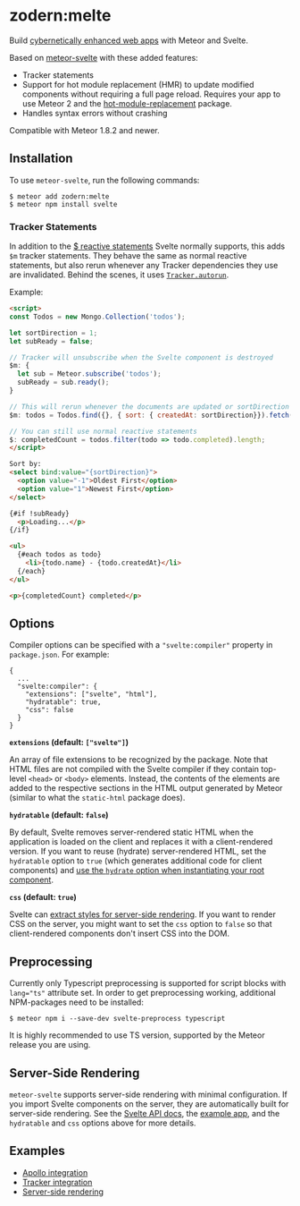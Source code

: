# zodern:melte

Build [cybernetically enhanced web apps](https://svelte.dev) with Meteor and Svelte.

Based on [meteor-svelte](https://github.com/meteor-svelte/meteor-svelte/pull/30) with these added features:

- Tracker statements
- Support for hot module replacement (HMR) to update modified components without requiring a full page reload. Requires your app to use Meteor 2 and the [hot-module-replacement](https://docs.meteor.com/packages/hot-module-replacement.html) package.
- Handles syntax errors without crashing

Compatible with Meteor 1.8.2 and newer.

## Installation

To use `meteor-svelte`, run the following commands:

```
$ meteor add zodern:melte
$ meteor npm install svelte
```

### Tracker Statements

In addition to the [$ reactive statements](https://svelte.dev/docs#3_$_marks_a_statement_as_reactive) Svelte normally supports, this adds `$m` tracker statements. They behave the same as normal reactive statements, but also rerun whenever any Tracker dependencies they use are invalidated. Behind the scenes, it uses [`Tracker.autorun`](https://docs.meteor.com/api/tracker.html#Tracker-autorun).

Example:

```html
<script>
const Todos = new Mongo.Collection('todos');

let sortDirection = 1;
let subReady = false;

// Tracker will unsubscribe when the Svelte component is destroyed
$m: {
  let sub = Meteor.subscribe('todos');
  subReady = sub.ready();
}

// This will rerun whenever the documents are updated or sortDirection is changed
$m: todos = Todos.find({}, { sort: { createdAt: sortDirection}}).fetch()

// You can still use normal reactive statements
$: completedCount = todos.filter(todo => todo.completed).length;
</script>

Sort by:
<select bind:value="{sortDirection}">
  <option value="-1">Oldest First</option>
  <option value="1">Newest First</option>
</select>

{#if !subReady}
  <p>Loading...</p>
{/if}

<ul>
  {#each todos as todo}
    <li>{todo.name} - {todo.createdAt}</li>
  {/each}
</ul>

<p>{completedCount} completed</p>
```

## Options

Compiler options can be specified with a `"svelte:compiler"` property in `package.json`. For example:

```
{
  ...
  "svelte:compiler": {
    "extensions": ["svelte", "html"],
    "hydratable": true,
    "css": false
  }
}
```

**`extensions` (default: `["svelte"]`)**

An array of file extensions to be recognized by the package.
Note that HTML files are not compiled with the Svelte compiler if they contain top-level `<head>` or `<body>` elements.
Instead, the contents of the elements are added to the respective sections in the HTML output generated by Meteor (similar to what the `static-html` package does).

**`hydratable` (default: `false`)**

By default, Svelte removes server-rendered static HTML when the application is loaded on the client and replaces it with a client-rendered version.
If you want to reuse (hydrate) server-rendered HTML, set the `hydratable` option to `true` (which generates additional code for client components) and [use the `hydrate` option when instantiating your root component](https://svelte.dev/docs#Creating_a_component).

**`css` (default: `true`)**

Svelte can [extract styles for server-side rendering](https://svelte.dev/docs#Server-side_component_API).
If you want to render CSS on the server, you might want to set the `css` option to `false` so that client-rendered components don't insert CSS into the DOM.

## Preprocessing

Currently only Typescript preprocessing is supported for script blocks with `lang="ts"` attribute set. 
In order to get preprocessing working, additional NPM-packages need to be installed:
```
$ meteor npm i --save-dev svelte-preprocess typescript
```
It is highly recommended to use TS version, supported by the Meteor release you are using. 

## Server-Side Rendering

`meteor-svelte` supports server-side rendering with minimal configuration.
If you import Svelte components on the server, they are automatically built for server-side rendering.
See the [Svelte API docs](https://svelte.dev/docs#Server-side_component_API), the [example app](https://github.com/meteor-svelte/ssr-example), and the `hydratable` and `css` options above for more details.

## Examples

* [Apollo integration](https://github.com/meteor-svelte/apollo-example)
* [Tracker integration](https://github.com/meteor-svelte/tracker-example)
* [Server-side rendering](https://github.com/meteor-svelte/ssr-example)
